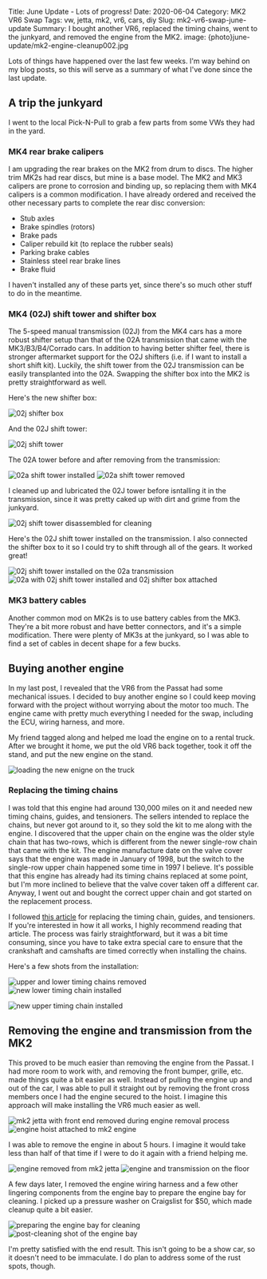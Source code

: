Title: June Update - Lots of progress!
Date: 2020-06-04
Category: MK2 VR6 Swap
Tags: vw, jetta, mk2, vr6, cars, diy
Slug: mk2-vr6-swap-june-update
Summary: I bought another VR6, replaced the timing chains, went to the junkyard, and removed the engine from the MK2.
image: {photo}june-update/mk2-engine-cleanup002.jpg

Lots of things have happened over the last few weeks.  I'm way behind on my blog posts, so this will serve as a summary of what I've done since the last update.

## A trip the junkyard
I went to the local Pick-N-Pull to grab a few parts from some VWs they had in the yard.

### MK4 rear brake calipers
I am upgrading the rear brakes on the MK2 from drum to discs.  The higher trim MK2s had rear discs, but mine is a base model.  The MK2 and MK3 calipers are prone to corrosion and binding up, so replacing them with MK4 calipers is a common modification.  I have already ordered and received the other necessary parts to complete the rear disc conversion:

 - Stub axles
 - Brake spindles (rotors)
 - Brake pads
 - Caliper rebuild kit (to replace the rubber seals)
 - Parking brake cables
 - Stainless steel rear brake lines
 - Brake fluid

 I haven't installed any of these parts yet, since there's so much other stuff to do in the meantime.

### MK4 (02J) shift tower and shifter box
The 5-speed manual transmission (02J) from the MK4 cars has a more robust shifter setup than that of the 02A transmission that came with the MK3/B3/B4/Corrado cars.  In addition to having better shifter feel, there is stronger aftermarket support for the O2J shifters (i.e. if I want to install a short shift kit).  Luckily, the shift tower from the 02J transmission can be easily transplanted into the 02A.  Swapping the shifter box into the MK2 is pretty straightforward as well.

Here's the new shifter box:

![02j shifter box]({lightbox}june-update/02j-shifter-box001.jpg)

And the 02J shift tower:

![02j shift tower]({lightbox}june-update/02j-shift-tower001.jpg)

The 02A tower before and after removing from the transmission:

![02a shift tower installed]({lightbox}june-update/02a-shift-tower001.jpg) ![02a shift tower removed]({lightbox}june-update/02a-shift-tower002.jpg)

I cleaned up and lubricated the 02J tower before isntalling it in the transmission, since it was pretty caked up with dirt and grime from the junkyard.

![02j shift tower disassembled for cleaning]({lightbox}june-update/02j-shift-tower002.jpg)

Here's the 02J shift tower installed on the transmission.  I also connected the shifter box to it so I could try to shift through all of the gears.  It worked great!

![02j shift tower installed on the 02a transmission]({lightbox}june-update/02j-shift-tower004.jpg) ![02a with 02j shift tower installed and 02j shifter box attached]({lightbox}june-update/02a-new-shifter001.jpg)

### MK3 battery cables
Another common mod on MK2s is to use battery cables from the MK3.  They're a bit more robust and have better connectors, and it's a simple modification.  There were plenty of MK3s at the junkyard, so I was able to find a set of cables in decent shape for a few bucks.

## Buying another engine
In my last post, I revealed that the VR6 from the Passat had some mechanical issues.  I decided to buy another engine so I could keep moving forward with the project without worrying about the motor too much.  The engine came with pretty much everything I needed for the swap, including the ECU, wiring harness, and more.

My friend tagged along and helped me load the engine on to a rental truck.  After we brought it home, we put the old VR6 back together, took it off the stand, and put the new engine on the stand.

![loading the new enigne on the truck]({lightbox}june-update/new-engine001.jpg)

### Replacing the timing chains
I was told that this engine had around 130,000 miles on it and needed new timing chains, guides, and tensioners.  The sellers intended to replace the chains, but never got around to it, so they sold the kit to me along with the engine.  I discovered that the upper chain on the engine was the older style chain that has two-rows, which is different from the newer single-row chain that came with the kit.  The engine manufacture date on the valve cover says that the engine was made in January of 1998, but the switch to the single-row upper chain happened some time in 1997 I believe.  It's possible that this engine has already had its timing chains replaced at some point, but I'm more inclined to believe that the valve cover taken off a different car.  Anyway, I went out and bought the correct upper chain and got started on the replacement process.

I followed [this article](https://www.gruvenparts.com/12v-vr6-timing-chain-and-guides-replacement/) for replacing the timing chain, guides, and tensioners.  If you're interested in how it all works, I highly recommend reading that article.  The process was fairly straightforward, but it was a bit time consuming, since you have to take extra special care to ensure that the crankshaft and camshafts are timed correctly when installing the chains.

Here's a few shots from the installation:

![upper and lower timing chains removed]({lightbox}june-update/vr6-timing-chains001.jpg) ![new lower timing chain installed]({lightbox}june-update/vr6-timing-chains002.jpg)

![new upper timing chain installed]({lightbox}june-update/vr6-timing-chains003.jpg)

## Removing the engine and transmission from the MK2
This proved to be much easier than removing the engine from the Passat.  I had more room to work with, and removing the front bumper, grille, etc. made things quite a bit easier as well.  Instead of pulling the engine up and out of the car, I was able to pull it straight out by removing the front cross members once I had the engine secured to the hoist.  I imagine this approach will make installing the VR6 much easier as well.

![mk2 jetta with front end removed during engine removal process]({lightbox}june-update/mk2-engine-removal001.jpg) ![engine hoist attached to mk2 engine]({lightbox}june-update/mk2-engine-removal003.jpg)

I was able to remove the engine in about 5 hours.  I imagine it would take less than half of that time if I were to do it again with a friend helping me.

![engine removed from mk2 jetta]({lightbox}june-update/mk2-engine-removal004.jpg) ![engine and transmission on the floor]({lightbox}june-update/mk2-engine-removal005.jpg)

A few days later, I removed the engine wiring harness and a few other lingering components from the engine bay to prepare the engine bay for cleaning.  I picked up a pressure washer on Craigslist for $50, which made cleanup quite a bit easier.

![preparing the engine bay for cleaning]({lightbox}june-update/mk2-engine-cleanup001.jpg) ![post-cleaning shot of the engine bay]({lightbox}june-update/mk2-engine-cleanup002.jpg)

I'm pretty satisfied with the end result.  This isn't going to be a show car, so it doesn't need to be immaculate.  I do plan to address some of the rust spots, though.
